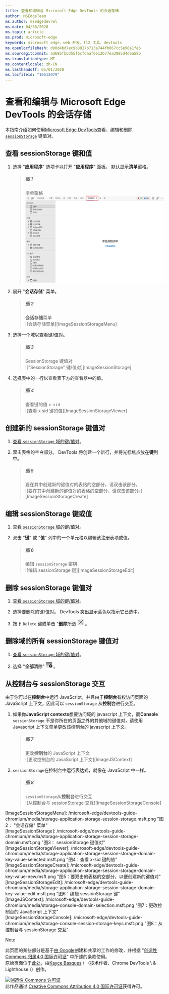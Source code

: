 ```yaml
---
title: 查看和编辑与 Microsoft Edge DevTools 的会话存储
author: MSEdgeTeam
ms.author: msedgedevrel
ms.date: 04/30/2020
ms.topic: article
ms.prod: microsoft-edge
keywords: microsoft edge、web 开发、f12 工具、devtools
ms.openlocfilehash: d90d4bd7ec9b8927b713a744fb067cc5e96a1fe6
ms.sourcegitcommit: ad68bfbb355f6cfdaaf6612b77ea3985d4d6a58b
ms.translationtype: MT
ms.contentlocale: zh-CN
ms.lasthandoff: 05/01/2020
ms.locfileid: "10612079"
---
```

<!-- Copyright Kayce Basques 

   Licensed under the Apache License, Version 2.0 (the "License");
   you may not use this file except in compliance with the License.
   You may obtain a copy of the License at

       https://www.apache.org/licenses/LICENSE-2.0

   Unless required by applicable law or agreed to in writing, software
   distributed under the License is distributed on an "AS IS" BASIS,
   WITHOUT WARRANTIES OR CONDITIONS OF ANY KIND, either express or implied.
   See the License for the specific language governing permissions and
   limitations under the License.  -->





# 查看和编辑与 Microsoft Edge DevTools 的会话存储   

  

本指南介绍如何使用[Microsoft Edge DevTools][MicrosoftEdgeDevTools]查看、编辑和删除 [`sessionStorage`][MDNSessionStorage] 键值对。  

## 查看 sessionStorage 键和值   

1.  选择 "**应用程序**" 选项卡以打开 "**应用程序**" 面板。  默认显示**清单**窗格。  
    
    > ##### 图 1  
    > 清单窗格  
    > ![清单窗格][ImageManifest]  

1.  展开 "**会话存储**" 菜单。  
    
    > ##### 图 2  
    > **会话存储**菜单  
    > ![会话存储菜单][ImageSessionStorageMenu]  

1.  选择一个域以查看键/值对。  
    
    > ##### 图 3  
    > SessionStorage 键值对  
    > !["SessionStorage" 键/值对][ImageSessionStorage]  

1.  选择表中的一行以查看表下方的查看器中的值。  
    
    > ##### 图 4  
    > 查看键的值 `x-sid`  
    > ![查看 x sid 键的值][ImageSessionStorageViewer]  

## 创建新的 sessionStorage 键值对   

1.  [查看 `sessionStorage` 域的键/值对](#view-sessionstorage-keys-and-values)。  
1.  双击表格的空白部分。  DevTools 将创建一个新行，并将光标焦点放在**键**列中。  
    
    > ##### 图 5  
    > 要在其中创建新的键值对的表格的空部分，请双击该部分。  
    > ![要在其中创建新的键值对的表格的空部分，请双击该部分。][ImageSessionStorageCreate]  

## 编辑 sessionStorage 键或值   

1.  [查看 `sessionStorage` 域的键/值对](#view-sessionstorage-keys-and-values)。  
1.  双击 "**键**" 或 "**值**" 列中的一个单元格以编辑该注册表项或值。  
    
    > ##### 图 6  
    > 编辑 `sessionStorage` 密钥  
    > ![编辑 sessionStorage 键][ImageSessionStorageEdit]  

## 删除 sessionStorage 键值对   

1.  [查看 `sessionStorage` 域的键/值对](#view-sessionstorage-keys-and-values)。  
1.  选择要删除的键/值对。  DevTools 突出显示蓝色以指示它已选中。  

1.  按下 `Delete` 键或单击 "**删除**所选 ![ 删除" ][ImageDeleteIcon] 。  

## 删除域的所有 sessionStorage 键值对   

1.  [查看 `sessionStorage` 域的键/值对](#view-sessionstorage-keys-and-values)。  

1.  选择 "**全部**清除" ![ ][ImageClearIcon] 。  

## 从控制台与 sessionStorage 交互   

由于你可以在**控制台**中运行 JavaScript，并且由于**控制台**有权访问页面的 JavaScript 上下文，因此可以 `sessionStorage` 从**控制台**进行交互。  

1.  如果你**JavaScript contexts**想要访问域的 javascript 上下文，而**Console** `sessionStorage` 不是你所在的页面之外的其他域的键值对，请使用 Javascript 上下文菜单更改该控制台的 javascript 上下文。  
    
    > ##### 图 7  
    > 更改**控制台**的 JavaScript 上下文  
    > ![更改控制台的 JavaScript 上下文][ImageJSContext]  

1.  `sessionStorage`在控制台中运行表达式，就像在 JavaScript 中一样。  
    
    > ##### 图 8  
    > `sessionStorage`从**控制台**进行交互  
    > ![从控制台与 sessionStorage 交互][ImageSessionStorageConsole]  

   

  

<!-- image links -->  

[ImageClearIcon]: /microsoft-edge/devtools-guide-chromium/media/clear-icon.msft.png  
[ImageDeleteIcon]: /microsoft-edge/devtools-guide-chromium/media/delete-icon.msft.png  

[ImageManifest]: /microsoft-edge/devtools-guide-chromium/media/storage-application-manifest.msft.png "图1：清单窗格"  
[ImageSessionStorageMenu]: /microsoft-edge/devtools-guide-chromium/media/storage-application-storage-session-storage.msft.png "图2： "会话存储" 菜单"  
[ImageSessionStorage]: /microsoft-edge/devtools-guide-chromium/media/storage-application-storage-session-storage-domain.msft.png "图3： sessionStorage 键值对"  
[ImageSessionStorageViewer]: /microsoft-edge/devtools-guide-chromium/media/storage-application-storage-session-storage-domain-key-value-selected.msft.png "图4：查看 x-sid 键的值"  
[ImageSessionStorageCreate]: /microsoft-edge/devtools-guide-chromium/media/storage-application-storage-session-storage-domain-key-value-new.msft.png "图5：要双击的表格的空部分，以便创建新的键值对"  
[ImageSessionStorageEdit]: /microsoft-edge/devtools-guide-chromium/media/storage-application-storage-session-storage-domain-key-value-edit.msft.png "图6：编辑 sessionStorage 键"  
[ImageJSContext]: /microsoft-edge/devtools-guide-chromium/media/storage-console-domain-selection.msft.png "图7：更改控制台的 JavaScript 上下文"  
[ImageSessionStorageConsole]: /microsoft-edge/devtools-guide-chromium/media/storage-console-session-storage-keys.msft.png "图8：从控制台与 sessionStorage 交互"  

<!-- links -->  

[MicrosoftEdgeDevTools]: /microsoft-edge/devtools-guide-chromium "Microsoft Edge （Chromium）开发人员工具"  

[MDNSessionStorage]: https://developer.mozilla.org/docs/Web/API/Window/sessionStorage "SessionStorage |MDN"  

> [!NOTE]
> 此页面的某些部分是基于[由 Google][GoogleSitePolicies]创建和共享的工作的修改，并根据 "[创造性 Commons 归属4.0 国际许可证][CCA4IL]" 中所述的条款使用。  
> 原始页面位于[此处](https://developers.google.com/web/tools/chrome-devtools/storage/sessionstorage)，由[Kayce Basques][KayceBasques] \ （技术作者、Chrome DevTools \ & Lighthouse \）创作。  

[![创造性 Commons 许可证][CCby4Image]][CCA4IL]  
此作品通过 [Creative Commons Attribution 4.0 国际许可证][CCA4IL]获得许可。  

[CCA4IL]: https://creativecommons.org/licenses/by/4.0  
[CCby4Image]: https://i.creativecommons.org/l/by/4.0/88x31.png  
[GoogleSitePolicies]: https://developers.google.com/terms/site-policies  
[KayceBasques]: https://developers.google.com/web/resources/contributors/kaycebasques  
